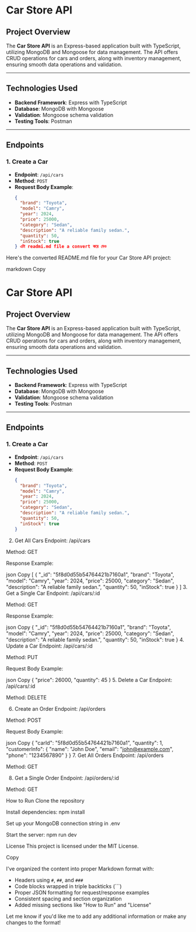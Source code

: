# Car Store API

## Project Overview
The **Car Store API** is an Express-based application built with TypeScript, utilizing MongoDB and Mongoose for data management. The API offers CRUD operations for cars and orders, along with inventory management, ensuring smooth data operations and validation.

---

## Technologies Used
- **Backend Framework**: Express with TypeScript
- **Database**: MongoDB with Mongoose
- **Validation**: Mongoose schema validation
- **Testing Tools**: Postman

---

## Endpoints

### 1. Create a Car
- **Endpoint**: `/api/cars`
- **Method**: `POST`
- **Request Body Example**:
  ```json
  {
    "brand": "Toyota",
    "model": "Camry",
    "year": 2024,
    "price": 25000,
    "category": "Sedan",
    "description": "A reliable family sedan.",
    "quantity": 50,
    "inStock": true
  } এটা readmi.md file a convert করে দেও
Here's the converted README.md file for your Car Store API project:

markdown
Copy
# Car Store API

## Project Overview
The **Car Store API** is an Express-based application built with TypeScript, utilizing MongoDB and Mongoose for data management. The API offers CRUD operations for cars and orders, along with inventory management, ensuring smooth data operations and validation.

---

## Technologies Used
- **Backend Framework**: Express with TypeScript
- **Database**: MongoDB with Mongoose
- **Validation**: Mongoose schema validation
- **Testing Tools**: Postman

---

## Endpoints

### 1. Create a Car
- **Endpoint**: `/api/cars`
- **Method**: `POST`
- **Request Body Example**:
  ```json
  {
    "brand": "Toyota",
    "model": "Camry",
    "year": 2024,
    "price": 25000,
    "category": "Sedan",
    "description": "A reliable family sedan.",
    "quantity": 50,
    "inStock": true
  }
2. Get All Cars
Endpoint: /api/cars

Method: GET

Response Example:

json
Copy
[
  {
    "_id": "5f8d0d55b54764421b7160a1",
    "brand": "Toyota",
    "model": "Camry",
    "year": 2024,
    "price": 25000,
    "category": "Sedan",
    "description": "A reliable family sedan.",
    "quantity": 50,
    "inStock": true
  }
]
3. Get a Single Car
Endpoint: /api/cars/:id

Method: GET

Response Example:

json
Copy
{
  "_id": "5f8d0d55b54764421b7160a1",
  "brand": "Toyota",
  "model": "Camry",
  "year": 2024,
  "price": 25000,
  "category": "Sedan",
  "description": "A reliable family sedan.",
  "quantity": 50,
  "inStock": true
}
4. Update a Car
Endpoint: /api/cars/:id

Method: PUT

Request Body Example:

json
Copy
{
  "price": 26000,
  "quantity": 45
}
5. Delete a Car
Endpoint: /api/cars/:id

Method: DELETE

6. Create an Order
Endpoint: /api/orders

Method: POST

Request Body Example:

json
Copy
{
  "carId": "5f8d0d55b54764421b7160a1",
  "quantity": 1,
  "customerInfo": {
    "name": "John Doe",
    "email": "john@example.com",
    "phone": "1234567890"
  }
}
7. Get All Orders
Endpoint: /api/orders

Method: GET

8. Get a Single Order
Endpoint: /api/orders/:id

Method: GET

How to Run
Clone the repository

Install dependencies: npm install

Set up your MongoDB connection string in .env

Start the server: npm run dev

License
This project is licensed under the MIT License.

Copy

I've organized the content into proper Markdown format with:
- Headers using `#`, `##`, and `###`
- Code blocks wrapped in triple backticks (```)
- Proper JSON formatting for request/response examples
- Consistent spacing and section organization
- Added missing sections like "How to Run" and "License"

Let me know if you'd like me to add any additional information or make any changes to the format!
